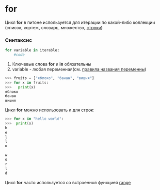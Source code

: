 # for

Цикл **for** в питоне используется для итерации по какой-либо коллекции (список, кортеж, словарь, множество, [строки](../data_types/strings.md))

### Синтаксис

```py
for variable in iterable:
    #code
```

1. Ключевые слова **for** и **in** обязательны
2. variable - любая переменная(см. [правила названия переменны](../index.md))

```py
>>> fruits = ["яблоко", "банан", "вишня"]
>>> for x in fruits:
>>>   print(x)
яблоко
банан
вишня
```
Цикл **for** можно использовать и для [строк](../data_types/strings.md):
```py
>>> for x in "hello world":
>>>  print(x)
h
e
l
l
o
 
w
o
r
l
d
```

Цикл **for** часто используется со встроенной функцией [range](../built_ins/range.md)
